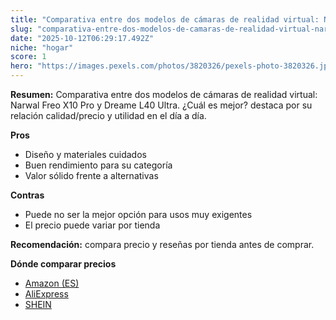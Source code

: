 ```yaml
---
title: "Comparativa entre dos modelos de cámaras de realidad virtual: Narwal Freo X10 Pro y Dreame L40 Ultra. ¿Cuál es mejor?"
slug: "comparativa-entre-dos-modelos-de-camaras-de-realidad-virtual-narwal-freo-x10-pro"
date: "2025-10-12T06:29:17.492Z"
niche: "hogar"
score: 1
hero: "https://images.pexels.com/photos/3820326/pexels-photo-3820326.jpeg?auto=compress&cs=tinysrgb&fit=crop&h=627&w=1200&auto=compress&cs=tinysrgb&w=1200&h=675&fit=crop"
---
```


**Resumen:** Comparativa entre dos modelos de cámaras de realidad virtual: Narwal Freo X10 Pro y Dreame L40 Ultra. ¿Cuál es mejor? destaca por su relación calidad/precio y utilidad en el día a día.

**Pros**
- Diseño y materiales cuidados
- Buen rendimiento para su categoría
- Valor sólido frente a alternativas

**Contras**
- Puede no ser la mejor opción para usos muy exigentes
- El precio puede variar por tienda

**Recomendación:** compara precio y reseñas por tienda antes de comprar.

**Dónde comparar precios**
- [Amazon (ES)](https://www.amazon.es/s?k=Comparativa%20entre%20dos%20modelos%20de%20c%C3%A1maras%20de%20realidad%20virtual%3A%20Narwal%20Freo%20X10%20Pro%20y%20Dreame%20L40%20Ultra.%20%C2%BFCu%C3%A1l%20es%20mejor%3F&tag=teknovashop25-21)
- [AliExpress](https://www.aliexpress.com/wholesale?SearchText=Comparativa%20entre%20dos%20modelos%20de%20c%C3%A1maras%20de%20realidad%20virtual%3A%20Narwal%20Freo%20X10%20Pro%20y%20Dreame%20L40%20Ultra.%20%C2%BFCu%C3%A1l%20es%20mejor%3F)
- [SHEIN](https://www.shein.com/pdsearch/Comparativa%20entre%20dos%20modelos%20de%20c%C3%A1maras%20de%20realidad%20virtual%3A%20Narwal%20Freo%20X10%20Pro%20y%20Dreame%20L40%20Ultra.%20%C2%BFCu%C3%A1l%20es%20mejor%3F)